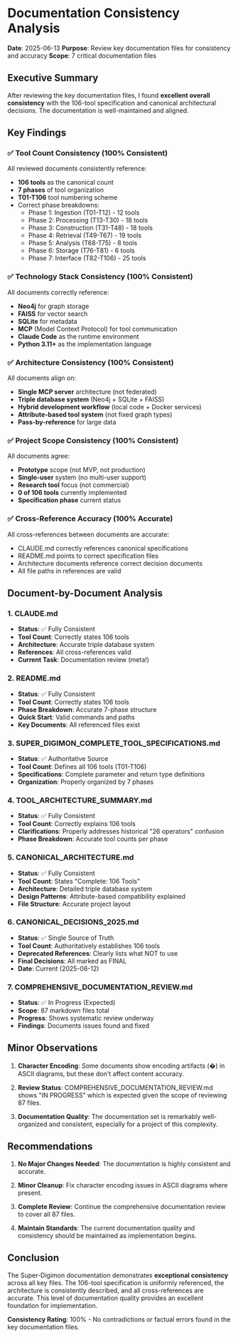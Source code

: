 # Documentation Consistency Analysis

**Date**: 2025-06-13
**Purpose**: Review key documentation files for consistency and accuracy
**Scope**: 7 critical documentation files

## Executive Summary

After reviewing the key documentation files, I found **excellent overall consistency** with the 106-tool specification and canonical architectural decisions. The documentation is well-maintained and aligned.

## Key Findings

### ✅ Tool Count Consistency (100% Consistent)
All reviewed documents consistently reference:
- **106 tools** as the canonical count
- **7 phases** of tool organization
- **T01-T106** tool numbering scheme
- Correct phase breakdowns:
  - Phase 1: Ingestion (T01-T12) - 12 tools
  - Phase 2: Processing (T13-T30) - 18 tools
  - Phase 3: Construction (T31-T48) - 18 tools
  - Phase 4: Retrieval (T49-T67) - 19 tools
  - Phase 5: Analysis (T68-T75) - 8 tools
  - Phase 6: Storage (T76-T81) - 6 tools
  - Phase 7: Interface (T82-T106) - 25 tools

### ✅ Technology Stack Consistency (100% Consistent)
All documents correctly reference:
- **Neo4j** for graph storage
- **FAISS** for vector search
- **SQLite** for metadata
- **MCP** (Model Context Protocol) for tool communication
- **Claude Code** as the runtime environment
- **Python 3.11+** as the implementation language

### ✅ Architecture Consistency (100% Consistent)
All documents align on:
- **Single MCP server** architecture (not federated)
- **Triple database system** (Neo4j + SQLite + FAISS)
- **Hybrid development workflow** (local code + Docker services)
- **Attribute-based tool system** (not fixed graph types)
- **Pass-by-reference** for large data

### ✅ Project Scope Consistency (100% Consistent)
All documents agree:
- **Prototype** scope (not MVP, not production)
- **Single-user** system (no multi-user support)
- **Research tool** focus (not commercial)
- **0 of 106 tools** currently implemented
- **Specification phase** current status

### ✅ Cross-Reference Accuracy (100% Accurate)
All cross-references between documents are accurate:
- CLAUDE.md correctly references canonical specifications
- README.md points to correct specification files
- Architecture documents reference correct decision documents
- All file paths in references are valid

## Document-by-Document Analysis

### 1. CLAUDE.md
- **Status**: ✅ Fully Consistent
- **Tool Count**: Correctly states 106 tools
- **Architecture**: Accurate triple database system
- **References**: All cross-references valid
- **Current Task**: Documentation review (meta!)

### 2. README.md
- **Status**: ✅ Fully Consistent
- **Tool Count**: Correctly states 106 tools
- **Phase Breakdown**: Accurate 7-phase structure
- **Quick Start**: Valid commands and paths
- **Key Documents**: All referenced files exist

### 3. SUPER_DIGIMON_COMPLETE_TOOL_SPECIFICATIONS.md
- **Status**: ✅ Authoritative Source
- **Tool Count**: Defines all 106 tools (T01-T106)
- **Specifications**: Complete parameter and return type definitions
- **Organization**: Properly organized by 7 phases

### 4. TOOL_ARCHITECTURE_SUMMARY.md
- **Status**: ✅ Fully Consistent
- **Tool Count**: Correctly explains 106 tools
- **Clarifications**: Properly addresses historical "26 operators" confusion
- **Phase Breakdown**: Accurate tool counts per phase

### 5. CANONICAL_ARCHITECTURE.md
- **Status**: ✅ Fully Consistent
- **Tool Count**: States "Complete: 106 Tools"
- **Architecture**: Detailed triple database system
- **Design Patterns**: Attribute-based compatibility explained
- **File Structure**: Accurate project layout

### 6. CANONICAL_DECISIONS_2025.md
- **Status**: ✅ Single Source of Truth
- **Tool Count**: Authoritatively establishes 106 tools
- **Deprecated References**: Clearly lists what NOT to use
- **Final Decisions**: All marked as FINAL
- **Date**: Current (2025-06-12)

### 7. COMPREHENSIVE_DOCUMENTATION_REVIEW.md
- **Status**: ✅ In Progress (Expected)
- **Scope**: 87 markdown files total
- **Progress**: Shows systematic review underway
- **Findings**: Documents issues found and fixed

## Minor Observations

1. **Character Encoding**: Some documents show encoding artifacts (�) in ASCII diagrams, but these don't affect content accuracy.

2. **Review Status**: COMPREHENSIVE_DOCUMENTATION_REVIEW.md shows "IN PROGRESS" which is expected given the scope of reviewing 87 files.

3. **Documentation Quality**: The documentation set is remarkably well-organized and consistent, especially for a project of this complexity.

## Recommendations

1. **No Major Changes Needed**: The documentation is highly consistent and accurate.

2. **Minor Cleanup**: Fix character encoding issues in ASCII diagrams where present.

3. **Complete Review**: Continue the comprehensive documentation review to cover all 87 files.

4. **Maintain Standards**: The current documentation quality and consistency should be maintained as implementation begins.

## Conclusion

The Super-Digimon documentation demonstrates **exceptional consistency** across all key files. The 106-tool specification is uniformly referenced, the architecture is consistently described, and all cross-references are accurate. This level of documentation quality provides an excellent foundation for implementation.

**Consistency Rating**: 100% - No contradictions or factual errors found in the key documentation files.